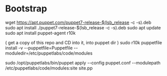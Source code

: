 # Bootstrap
wget https://apt.puppet.com/puppet7-release-$(lsb_release -c -s).deb
sudo apt install ./puppet7-release-$(lsb_release -c -s).deb
sudo apt update
sudo apt install puppet-agent r10k

( get a copy of this repo and CD into it, into puppet dir )
sudo r10k puppetfile install -v --puppetfile=Puppetfile --moduledir=/etc/puppetlabs/code/modules

sudo /opt/puppetlabs/bin/puppet apply --config puppet.conf --modulepath /etc/puppetlabs/code/modules:site site.pp
